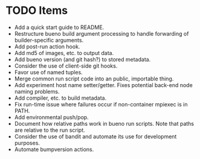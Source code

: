 # TODO Items

* Add a quick start guide to README.
* Restructure bueno build argument processing to handle forwarding of
  builder-specific arguments.
* Add post-run action hook.
* Add md5 of images, etc. to output data.
* Add bueno version (and git hash?) to stored metadata.
* Consider the use of client-side git hooks.
* Favor use of named tuples.
* Merge common run script code into an public, importable thing.
* Add experiment host name setter/getter. Fixes potential back-end node naming
  problems.
* Add compiler, etc. to build metadata.
* Fix run-time issue where failures occur if non-container mpiexec is in PATH.
* Add environmental push/pop.
* Document how relative paths work in bueno run scripts. Note
  that paths are relative to the run script.
* Consider the use of bandit and automate its use for development purposes.
* Automate bumpversion actions.
